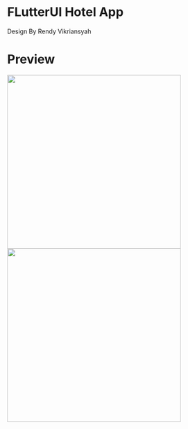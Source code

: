 # FLutterUI Hotel App

Design By Rendy Vikriansyah

# Preview

<img src="https://user-images.githubusercontent.com/46639134/216053814-ea654ef3-4545-4b82-99df-a44694e11d4b.png" width="400" >
<img src="https://user-images.githubusercontent.com/46639134/216054760-b5920b60-4869-4cb0-afe0-fc150e57a37f.png" width="400" >

